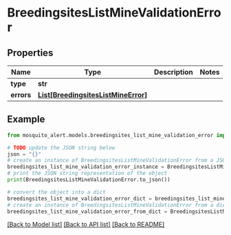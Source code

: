 # BreedingsitesListMineValidationError


## Properties

Name | Type | Description | Notes
------------ | ------------- | ------------- | -------------
**type** | **str** |  | 
**errors** | [**List[BreedingsitesListMineError]**](BreedingsitesListMineError.md) |  | 

## Example

```python
from mosquito_alert.models.breedingsites_list_mine_validation_error import BreedingsitesListMineValidationError

# TODO update the JSON string below
json = "{}"
# create an instance of BreedingsitesListMineValidationError from a JSON string
breedingsites_list_mine_validation_error_instance = BreedingsitesListMineValidationError.from_json(json)
# print the JSON string representation of the object
print(BreedingsitesListMineValidationError.to_json())

# convert the object into a dict
breedingsites_list_mine_validation_error_dict = breedingsites_list_mine_validation_error_instance.to_dict()
# create an instance of BreedingsitesListMineValidationError from a dict
breedingsites_list_mine_validation_error_from_dict = BreedingsitesListMineValidationError.from_dict(breedingsites_list_mine_validation_error_dict)
```
[[Back to Model list]](../README.md#documentation-for-models) [[Back to API list]](../README.md#documentation-for-api-endpoints) [[Back to README]](../README.md)


